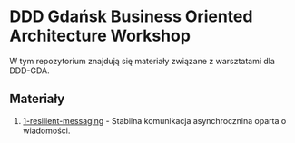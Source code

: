 # DDD Gdańsk Business Oriented Architecture Workshop

W tym repozytorium znajdują się materiały związane z warsztatami dla DDD-GDA.

## Materiały

1. [1-resilient-messaging](./1-resilient-messaging) - Stabilna komunikacja asynchrocznina oparta o wiadomości.